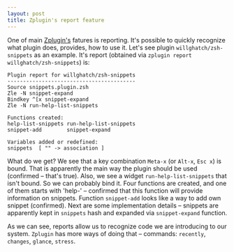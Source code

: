 ```yaml
---
layout: post
title: Zplugin's report feature
---
```


One of main [Zplugin's](https://github.com/psprint/zplugin) fatures is
reporting. It's possible to quickly recognize what plugin does,
provides, how to use it. Let's see plugin `willghatch/zsh-snippets` as
an example. It's report (obtained via `zplugin report
willghatch/zsh-snippets`) is:

```
Plugin report for willghatch/zsh-snippets
-----------------------------------------
Source snippets.plugin.zsh
Zle -N snippet-expand
Bindkey ^[x snippet-expand
Zle -N run-help-list-snippets

Functions created:
help-list-snippets run-help-list-snippets
snippet-add        snippet-expand

Variables added or redefined:
snippets  [ "" -> association ]
```

What do we get? We see that a key combination `Meta-x` (or `Alt-x`, `Esc
x`) is bound. That is apparently the main way the plugin should be used
(confirmed – that's true). Also, we see a widget
`run-help-list-snippets` that isn't bound. So we can probably bind it.
Four functions are created, and one of them starts with 'help-'
– confirmed that this function will provide information on snippets.
Function `snippet-add` looks like a way to add own snippet (confirmed).
Next are some implementation details – snippets are apparently kept in
`snippets` hash and expanded via `snippet-expand` function.

As we can see, reports allow us to recognize code we are introducing to
our system. `Zplugin` has more ways of doing that – commands: `recently`,
`changes`, `glance`, `stress`.
